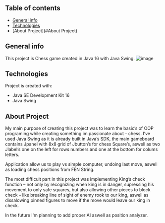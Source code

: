 

## Table of contents
* [General info](#general-info)
* [Technologies](#technologies)
* [About Project](#About Project)

## General info
This project is Chess game created in Java 16 with Java Swing.
  ![image](https://user-images.githubusercontent.com/74488031/166233303-c030bdc9-136a-41fc-a152-b8a84815d8a2.png)

## Technologies
Project is created with:
* Java SE Development Kit 16
* Java Swing 
        
## About Project
My main purpose of creating this project was to learn the basic’s of OOP programing while creating something im passionate about - chess. I’ve used Java Swing as it is already built in Java’s SDK, the main gameboard contains Jpanel with 8x8 grid of Jbutton’s for chess Square’s, aswell as two Jlabel’s one on the left for rows numbers and one at the bottom for colums letters.


Application allow us to play vs simple computer, undoing last move, aswell as loading chess positions from FEN String.

The most difficult part in this project was implementing King’s check function – not only by recognizing when king is in danger, supressing his movement to only safe squares, but also allowing other pieces to block check – like breaking line of sight of enemy rook to our king, aswell as dissalowing pinned figures to move if the move would leave our king in check.

In the future I'm planning to add proper AI aswell as position analyzer.


